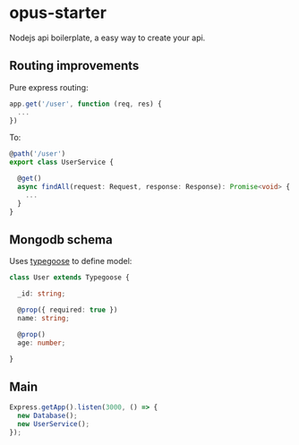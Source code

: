 # opus-starter

Nodejs api boilerplate, a easy way to create your api.

## Routing improvements

Pure express routing:
```typescript
app.get('/user', function (req, res) {
  ...
})
```

To:
```typescript
@path('/user')
export class UserService {

  @get()
  async findAll(request: Request, response: Response): Promise<void> {
    ...
  }
}
```

## Mongodb schema
Uses <a href="https://github.com/szokodiakos/typegoose">typegoose</a> to define model:
```typescript
class User extends Typegoose {

  _id: string;

  @prop({ required: true })
  name: string;

  @prop()
  age: number;

}
```

## Main
```typescript
Express.getApp().listen(3000, () => {
  new Database();
  new UserService();
});
```

